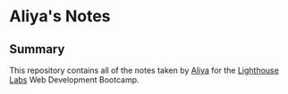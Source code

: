 # Aliya's Notes
## Summary
This repository contains all of the notes taken by [Aliya](https://github.com/AliyaJK) for the [Lighthouse Labs](https://www.lighthouselabs.ca/) Web Development Bootcamp.